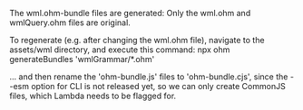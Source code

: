 The wml.ohm-bundle files are generated:  Only the wml.ohm and wmlQuery.ohm files are original.

To regenerate (e.g. after changing the wml.ohm file), navigate to the assets/wml directory, and
execute this command:  npx ohm generateBundles 'wmlGrammar/*.ohm'

... and then rename the 'ohm-bundle.js' files to 'ohm-bundle.cjs', since the --esm option for
CLI is not released yet, so we can only create CommonJS files, which Lambda needs to be flagged
for.